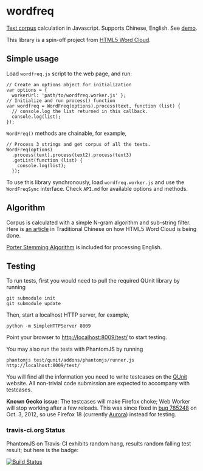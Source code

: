 # wordfreq

[Text corpus](https://en.wikipedia.org/wiki/Text_corpus) calculation in Javascript. 
Supports Chinese, English.
See [demo](http://timdream.org/wordfreq/).

This library is a spin-off project from [HTML5 Word Cloud](https://github.com/timdream/wordcloud).

## Simple usage

Load `wordfreq.js` script to the web page, and run:

    // Create an options object for initialization
    var options = {
      workerUrl: 'path/to/wordfreq.worker.js' };
    // Initialize and run process() function
    var wordfreq = WordFreq(options).process(text, function (list) {
      // console.log the list returned in this callback.
      console.log(list);
    });

`WordFreq()` methods are chainable, for example,

    // Process 3 strings and get corpus of all the texts.
    WordFreq(options)
      .process(text).process(text2).process(text3)
      .getList(function (list) {
        console.log(list);
      });

To use this library synchronously, load `wordfreq.worker.js` and use the `WordFreqSync` interface. Check `API.md` for available options and methods.

## Algorithm 

Corpus is calculated with a simple N-gram algorithm and sub-string filter. 
Here is [an article](http://www.openfoundry.org/tw/foss-forum/8339--open-web-html5-) in Traditional Chinese on how HTML5 Word Cloud is being done.

[Porter Stemming Algorithm](http://tartarus.org/~martin/PorterStemmer/) is included for processing English.

## Testing

To run tests, first you would need to pull the required QUnit library by running

    git submodule init
    git submodule update

Then, start a localhost HTTP server, for example,

    python -m SimpleHTTPServer 8009

Point your browser to [http://localhost:8009/test/](http://localhost:8009/test/) to start testing.

You may also run the tests with PhantomJS by running

    phantomjs test/qunit/addons/phantomjs/runner.js http://localhost:8009/test/

You will find all the information you need to write testcases on the [QUnit](http://qunitjs.com) website.
All non-trivial code submission are expected to accompany with testcases.

**Known Gecko issue**: The testcases will make Firefox choke; Web Worker will stop working after a few reloads. 
This was since fixed in [bug 785248](https://bugzilla.mozilla.org/show_bug.cgi?id=785248) on Oct. 3, 2012, so use Firefox 18 (currently [Aurora](https://www.mozilla.org/firefox/aurora/)) instead for testing.

### travis-ci.org Status

PhantomJS on Travis-CI exhibits random hang, results random falling test result; but here is the badge: 

[![Build Status](https://secure.travis-ci.org/timdream/wordfreq.png)](http://travis-ci.org/timdream/wordfreq)